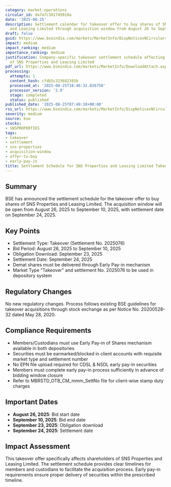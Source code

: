 ```yaml
---
category: market-operations
circular_id: da7a7c301745019a
date: '2025-08-25'
description: Settlement calendar for takeover offer to buy shares of SNS Properties
  and Leasing Limited through acquisition window from August 26 to September 10, 2025.
draft: false
guid: https://www.bseindia.com/markets/MarketInfo/DispNoticesNCirculars.aspx?Noticeid={68593C59-F224-426B-BFD0-16576B500F79}&noticeno=20250825-8&dt=08/25/2025&icount=8&totcount=67&flag=0
impact: medium
impact_ranking: medium
importance_ranking: medium
justification: Company-specific takeover settlement schedule affecting shareholders
  of SNS Properties and Leasing Limited
pdf_url: https://www.bseindia.com/markets/MarketInfo/DownloadAttach.aspx?id=20250825-8&attachedId=
processing:
  attempts: 1
  content_hash: cfdb5c323682391b
  processed_at: '2025-08-25T18:46:32.826758'
  processor_version: '2.0'
  stage: completed
  status: published
published_date: '2025-08-25T07:49:10+00:00'
rss_url: https://www.bseindia.com/markets/MarketInfo/DispNoticesNCirculars.aspx?Noticeid={68593C59-F224-426B-BFD0-16576B500F79}&noticeno=20250825-8&dt=08/25/2025&icount=8&totcount=67&flag=0
severity: medium
source: bse
stocks:
- SNSPROPERTIES
tags:
- takeover
- settlement
- sns-properties
- acquisition-window
- offer-to-buy
- early-pay-in
title: Settlement Schedule for SNS Properties and Leasing Limited Takeover Offer
---
```


## Summary

BSE has announced the settlement schedule for the takeover offer to buy shares of SNS Properties and Leasing Limited. The acquisition window will be open from August 26, 2025 to September 10, 2025, with settlement date on September 24, 2025.

## Key Points

- Settlement Type: Takeover (Settlement No. 2025076)
- Bid Period: August 26, 2025 to September 10, 2025
- Obligation Download: September 23, 2025
- Settlement Date: September 24, 2025
- Demat shares must be delivered through Early Pay-in mechanism
- Market Type "Takeover" and settlement No. 2025076 to be used in depository system

## Regulatory Changes

No new regulatory changes. Process follows existing BSE guidelines for takeover acquisitions through stock exchange as per Notice No. 20200528-32 dated May 28, 2020.

## Compliance Requirements

- Members/Custodians must use Early Pay-in of Shares mechanism available in both depositories
- Securities must be earmarked/blocked in client accounts with requisite market type and settlement number
- No EPN file upload required for CDSL & NSDL early pay-in securities
- Members must complete early pay-in process sufficiently in advance of bidding window closure
- Refer to MBRSTD_OTB_CM_mmm_SettNo file for client-wise stamp duty charges

## Important Dates

- **August 26, 2025**: Bid start date
- **September 10, 2025**: Bid end date
- **September 23, 2025**: Obligation download
- **September 24, 2025**: Settlement date

## Impact Assessment

This takeover offer specifically affects shareholders of SNS Properties and Leasing Limited. The settlement schedule provides clear timelines for members and custodians to facilitate the acquisition process. Early pay-in requirements ensure proper delivery of securities within the prescribed timeline.
